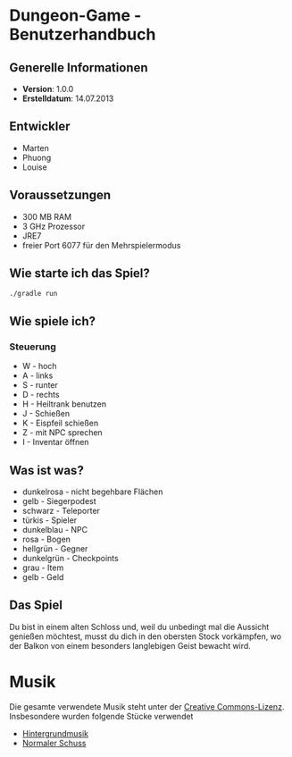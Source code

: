 # Dungeon-Game - Benutzerhandbuch

## Generelle Informationen

- **Version**: 1.0.0
- **Erstelldatum**: 14.07.2013

## Entwickler

- Marten
- Phuong
- Louise


## Voraussetzungen

- 300 MB RAM
- 3 GHz Prozessor
- JRE7
- freier Port 6077 für den Mehrspielermodus


## Wie starte ich das Spiel?

`./gradle run`


## Wie spiele ich?

### Steuerung

- W - hoch
- A - links
- S - runter
- D - rechts
- H - Heiltrank benutzen
- J - Schießen
- K - Eispfeil schießen
- Z - mit NPC sprechen
- I - Inventar öffnen


## Was ist was?

- dunkelrosa - nicht begehbare Flächen
- gelb - Siegerpodest
- schwarz - Teleporter
- türkis - Spieler
- dunkelblau - NPC
- rosa - Bogen
- hellgrün - Gegner
- dunkelgrün - Checkpoints
- grau - Item
- gelb - Geld


## Das Spiel

Du bist in einem alten Schloss und, weil du unbedingt mal die Aussicht genießen möchtest, musst du dich in den obersten Stock vorkämpfen, wo der Balkon von einem besonders langlebigen Geist bewacht wird.


# Musik

Die gesamte verwendete Musik steht unter der [Creative Commons-Lizenz](http://creativecommons.org/licenses/by/3.0/).
Insbesondere wurden folgende Stücke verwendet

- [Hintergrundmusik](http://www.freesound.org/people/suonho/sounds/58962/)
- [Normaler Schuss](http://www.freesound.org/people/jobro/sounds/35686/)
